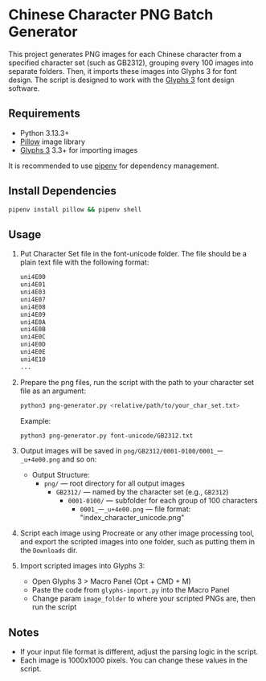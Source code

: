 # Chinese Character PNG Batch Generator

This project generates PNG images for each Chinese character from a specified character set (such as GB2312), grouping every 100 images into separate folders. Then, it imports these images into Glyphs 3 for font design.
The script is designed to work with the [Glyphs 3](https://glyphsapp.com/) font design software.

## Requirements

- Python 3.13.3+
- [Pillow](https://python-pillow.org/) image library
- [Glyphs 3](<https://glyphsapp.com/>) 3.3+ for importing images

It is recommended to use [pipenv](https://pipenv.pypa.io/) for dependency management.

## Install Dependencies

```bash
pipenv install pillow && pipenv shell
```

## Usage

1. Put Character Set file in the font-unicode folder. The file should be a plain text file with the following format:

    ```txt
    uni4E00
    uni4E01
    uni4E03
    uni4E07
    uni4E08
    uni4E09
    uni4E0A
    uni4E0B
    uni4E0C
    uni4E0D
    uni4E0E
    uni4E10
    ...
    ```

2. Prepare the png files, run the script with the path to your character set file as an argument:

    ```bash
    python3 png-generator.py <relative/path/to/your_char_set.txt>
    ```

    Example:

    ```bash
    python3 png-generator.py font-unicode/GB2312.txt
    ```

3. Output images will be saved in `png/GB2312/0001-0100/0001_一_u+4e00.png` and so on:

   - Output Structure:
     - `png/` — root directory for all output images
       - `GB2312/` — named by the character set (e.g., `GB2312`)
         - `0001-0100/` — subfolder for each group of 100 characters
           - `0001_一_u+4e00.png` — file format: "index_character_unicode.png"

4. Script each image using Procreate or any other image processing tool, and export the scripted images into one folder, such as putting them in the `Downloads` dir.

5. Import scripted images into Glyphs 3:

   - Open Glyphs 3 > Macro Panel (Opt + CMD + M)
   - Paste the code from `glyphs-import.py` into the Macro Panel
   - Change param `image_folder` to where your scripted PNGs are, then run the script

## Notes

- If your input file format is different, adjust the parsing logic in the script.
- Each image is 1000x1000 pixels. You can change these values in the script.
